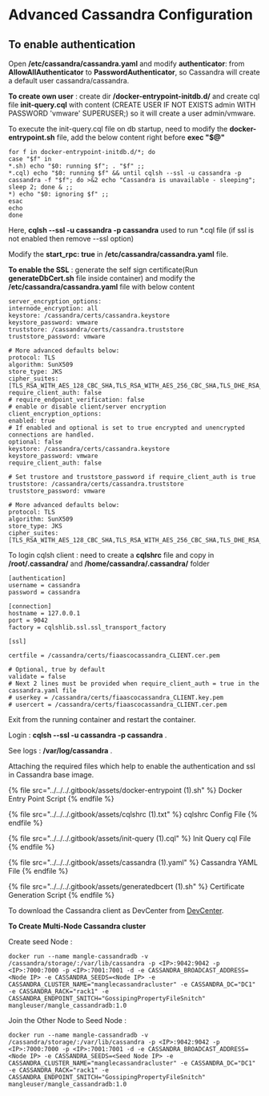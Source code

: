 # Advanced Cassandra Configuration

## To enable authentication

Open **/etc/cassandra/cassandra.yaml** and modify **authenticator**: from **AllowAllAuthenticator** to **PasswordAuthenticator**, so Cassandra will create a default user cassandra/cassandra.

**To create own user** : create dir **/docker-entrypoint-initdb.d/** and create cql file **init-query.cql** with content (CREATE USER IF NOT EXISTS admin WITH PASSWORD 'vmware' SUPERUSER;) so it will create a user admin/vmware.

To execute the init-query.cql file on db startup, need to modify the **docker-entrypoint.sh** file, add the below content right before **exec "$@"**

`for f in docker-entrypoint-initdb.d/*; do`  \
`case "$f" in`  \
`*.sh) echo "$0: running $f"; . "$f" ;;`  \
`*.cql) echo "$0: running $f" && until cqlsh --ssl -u cassandra -p cassandra -f "$f"; do >&2 echo "Cassandra is unavailable - sleeping"; sleep 2; done & ;;`  \
`*) echo "$0: ignoring $f" ;;`  \
`esac`  \
`echo`  \
`done`

Here, **cqlsh --ssl -u cassandra -p cassandra** used to run \*.cql file (if ssl is not enabled then remove --ssl option)

Modify the **start\_rpc: true** in **/etc/cassandra/cassandra.yaml** file.

**To enable the SSL** : generate the self sign certificate(Run **generateDbCert.sh** file inside container) and modify the **/etc/cassandra/cassandra.yaml** file with below content

```
server_encryption_options:
internode_encryption: all
keystore: /cassandra/certs/cassandra.keystore
keystore_password: vmware
truststore: /cassandra/certs/cassandra.truststore
truststore_password: vmware

# More advanced defaults below:
protocol: TLS
algorithm: SunX509
store_type: JKS
cipher_suites: [TLS_RSA_WITH_AES_128_CBC_SHA,TLS_RSA_WITH_AES_256_CBC_SHA,TLS_DHE_RSA_WITH_AES_128_CBC_SHA,TLS_DHE_RSA_WITH_AES_256_CBC_SHA,TLS_ECDHE_RSA_WITH_AES_128_CBC_SHA,TLS_ECDHE_RSA_WITH_AES_256_CBC_SHA]
require_client_auth: false
# require_endpoint_verification: false
# enable or disable client/server encryption
client_encryption_options:
enabled: true
# If enabled and optional is set to true encrypted and unencrypted connections are handled.
optional: false
keystore: /cassandra/certs/cassandra.keystore
keystore_password: vmware
require_client_auth: false

# Set trustore and truststore_password if require_client_auth is true
truststore: /cassandra/certs/cassandra.truststore
truststore_password: vmware

# More advanced defaults below:
protocol: TLS
algorithm: SunX509
store_type: JKS
cipher_suites: [TLS_RSA_WITH_AES_128_CBC_SHA,TLS_RSA_WITH_AES_256_CBC_SHA,TLS_DHE_RSA_WITH_AES_128_CBC_SHA,TLS_DHE_RSA_WITH_AES_256_CBC_SHA,TLS_ECDHE_RSA_WITH_AES_128_CBC_SHA,TLS_ECDHE_RSA_WITH_AES_256_CBC_SHA]
```

To login cqlsh client : need to create a **cqlshrc** file and copy in **/root/.cassandra/** and **/home/cassandra/.cassandra/** folder

```
[authentication]
username = cassandra
password = cassandra

[connection]
hostname = 127.0.0.1
port = 9042
factory = cqlshlib.ssl.ssl_transport_factory

[ssl]

certfile = /cassandra/certs/fiaascocassandra_CLIENT.cer.pem

# Optional, true by default
validate = false
# Next 2 lines must be provided when require_client_auth = true in the cassandra.yaml file
# userkey = /cassandra/certs/fiaascocassandra_CLIENT.key.pem
# usercert = /cassandra/certs/fiaascocassandra_CLIENT.cer.pem
```

Exit from the running container and restart the container.

Login : **cqlsh --ssl -u cassandra -p cassandra** .

See logs : **/var/log/cassandra** .

Attaching the required files which help to enable the authentication and ssl in Cassandra base image.

{% file src="../../../.gitbook/assets/docker-entrypoint (1).sh" %}
Docker Entry Point Script
{% endfile %}

{% file src="../../../.gitbook/assets/cqlshrc (1).txt" %}
cqlshrc Config File
{% endfile %}

{% file src="../../../.gitbook/assets/init-query (1).cql" %}
Init Query cql File
{% endfile %}

{% file src="../../../.gitbook/assets/cassandra (1).yaml" %}
Cassandra YAML File
{% endfile %}

{% file src="../../../.gitbook/assets/generatedbcert (1).sh" %}
Certificate Generation Script
{% endfile %}

To download the Cassandra client as DevCenter from [DevCenter](https://academy.datastax.com/downloads).

**To Create Multi-Node Cassandra cluster**

Create seed Node :

```
docker run --name mangle-cassandradb -v /cassandra/storage/:/var/lib/cassandra -p <IP>:9042:9042 -p <IP>:7000:7000 -p <IP>:7001:7001 -d -e CASSANDRA_BROADCAST_ADDRESS=<Node IP> -e CASSANDRA_SEEDS=<Node IP> -e CASSANDRA_CLUSTER_NAME="manglecassandracluster" -e CASSANDRA_DC="DC1" -e CASSANDRA_RACK="rack1" -e CASSANDRA_ENDPOINT_SNITCH="GossipingPropertyFileSnitch"  mangleuser/mangle_cassandradb:1.0
```

Join the Other Node to Seed Node :

```
docker run --name mangle-cassandradb -v /cassandra/storage/:/var/lib/cassandra -p <IP>:9042:9042 -p <IP>:7000:7000 -p <IP>:7001:7001 -d -e CASSANDRA_BROADCAST_ADDRESS=<Node IP> -e CASSANDRA_SEEDS=<Seed Node IP> -e CASSANDRA_CLUSTER_NAME="manglecassandracluster" -e CASSANDRA_DC="DC1" -e CASSANDRA_RACK="rack1" -e CASSANDRA_ENDPOINT_SNITCH="GossipingPropertyFileSnitch"  mangleuser/mangle_cassandradb:1.0
```
